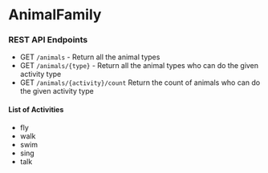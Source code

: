 # AnimalFamily

### REST API Endpoints
- GET `/animals` - Return all the animal types
- GET `/animals/{type}` - Return all the animal types who can do the given activity type
- GET `/animals/{activity}/count` Return the count of animals who can do the given activity type

#### List of Activities
- fly
- walk
- swim
- sing 
- talk